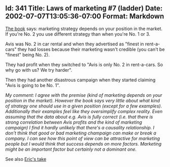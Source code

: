 Id: 341
Title: Laws of marketing #7 (ladder)
Date: 2002-07-07T13:05:36-07:00
Format: Markdown
--------------
[The book](http://www.amazon.com/exec/obidos/ASIN/0887306667) says:
marketing strategy depends on your position in the market. If you're No.
2 you use different strategy than when you're No. 1 or 3.

Avis was No. 2 in car rental and when they advertised as "finest in
rent-a-cars" they had losses because their marketing wasn't credible
(you can't be "finest" being No. 2).

They had profit when they switched to "Avis is only No. 2 in
rent-a-cars. So why go with us? We try harder".

Then they had another disastrous campaign when they started claiming
"Avis is going to be No. 1".

*My comment: I agree with the premise (kind of marketing depends on your
position in the market). However the book says very little about what
kind of strategy one should use in a given position (except for a few
examples). Additionally their examples feel like they oversimplify
complex reality. Even assuming that the data about e.g. Avis is fully
correct (i.e. that there is strong correlation between Avis profits and
the kind of marketing campaign) I find it hardly unlikely that there's a
causality relationship. I don't think that good or bad marketing
champaign can make or break a company. I can see how this point of view
can be attractive for marketing people but I would think that success
depends on more factors. Marketing might be an important factor but
certainly not a dominant one.*

See also [Eric's take](http://www.ericsink.com/laws/Law_07.html)
